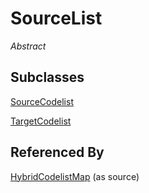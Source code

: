 
# SourceList

*Abstract*



## Subclasses

[SourceCodelist](SourceCodelist.md)

[TargetCodelist](TargetCodelist.md)









## Referenced By

[HybridCodelistMap](HybridCodelistMap.md) (as source)


